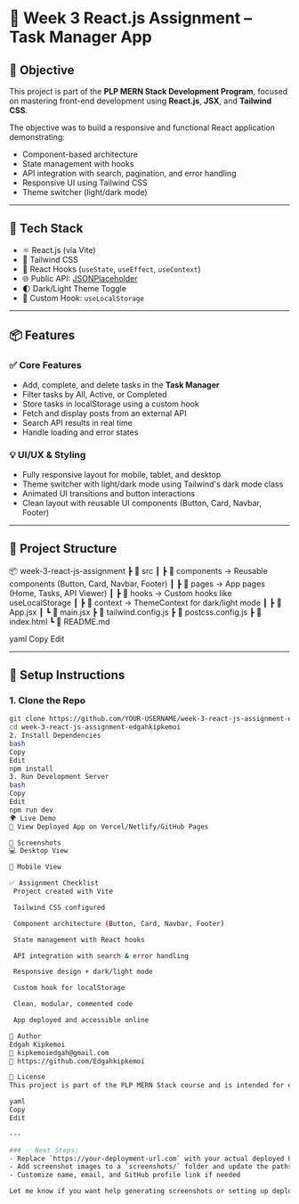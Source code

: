 # 🎨 Week 3 React.js Assignment – Task Manager App

## 🚀 Objective

This project is part of the **PLP MERN Stack Development Program**, focused on mastering front-end development using **React.js**, **JSX**, and **Tailwind CSS**.

The objective was to build a responsive and functional React application demonstrating:
- Component-based architecture
- State management with hooks
- API integration with search, pagination, and error handling
- Responsive UI using Tailwind CSS
- Theme switcher (light/dark mode)

---

## 🧱 Tech Stack

- ⚛️ React.js (via Vite)
- 🎨 Tailwind CSS
- 🔁 React Hooks (`useState`, `useEffect`, `useContext`)
- 🌐 Public API: [JSONPlaceholder](https://jsonplaceholder.typicode.com/)
- 🌓 Dark/Light Theme Toggle
- 🧠 Custom Hook: `useLocalStorage`

---

## 📦 Features

### ✅ Core Features
- Add, complete, and delete tasks in the **Task Manager**
- Filter tasks by All, Active, or Completed
- Store tasks in localStorage using a custom hook
- Fetch and display posts from an external API
- Search API results in real time
- Handle loading and error states

### 💡 UI/UX & Styling
- Fully responsive layout for mobile, tablet, and desktop
- Theme switcher with light/dark mode using Tailwind's dark mode class
- Animated UI transitions and button interactions
- Clean layout with reusable UI components (Button, Card, Navbar, Footer)

---

## 📁 Project Structure

📦 week-3-react-js-assignment
┣ 📂 src
┃ ┣ 📂 components → Reusable components (Button, Card, Navbar, Footer)
┃ ┣ 📂 pages → App pages (Home, Tasks, API Viewer)
┃ ┣ 📂 hooks → Custom hooks like useLocalStorage
┃ ┣ 📂 context → ThemeContext for dark/light mode
┃ ┣ 📜 App.jsx
┃ ┗ 📜 main.jsx
┣ 📜 tailwind.config.js
┣ 📜 postcss.config.js
┣ 📜 index.html
┗ 📜 README.md

yaml
Copy
Edit

---

## 🔧 Setup Instructions

### 1. Clone the Repo
```bash
git clone https://github.com/YOUR-USERNAME/week-3-react-js-assignment-edgahkipkemoi.git
cd week-3-react-js-assignment-edgahkipkemoi
2. Install Dependencies
bash
Copy
Edit
npm install
3. Run Development Server
bash
Copy
Edit
npm run dev
🌍 Live Demo
🔗 View Deployed App on Vercel/Netlify/GitHub Pages

📸 Screenshots
💻 Desktop View

📱 Mobile View

✅ Assignment Checklist
 Project created with Vite

 Tailwind CSS configured

 Component architecture (Button, Card, Navbar, Footer)

 State management with React hooks

 API integration with search & error handling

 Responsive design + dark/light mode

 Custom hook for localStorage

 Clean, modular, commented code

 App deployed and accessible online

🧠 Author
Edgah Kipkemoi
📧 kipkemoiedgah@gmail.com
🔗 https://github.com/Edgahkipkemoi

📃 License
This project is part of the PLP MERN Stack course and is intended for educational purposes.

yaml
Copy
Edit

---

### ✅ Next Steps:
- Replace `https://your-deployment-url.com` with your actual deployed URL
- Add screenshot images to a `screenshots/` folder and update the paths
- Customize name, email, and GitHub profile link if needed

Let me know if you want help generating screenshots or setting up deployment!

